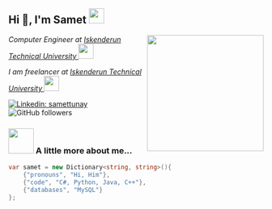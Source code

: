 <h2>Hi 👋, I'm Samet <img src="https://emojis.slackmojis.com/emojis/images/1531849430/4246/blob-sunglasses.gif?1531849430" width="30"/></h2>
<img align='right' src="https://media.giphy.com/media/M9gbBd9nbDrOTu1Mqx/giphy.gif" width="230">
<p><em>Computer Engineer at <a href="https://iste.edu.tr/">Iskenderun Technical University
</a><img src="https://media.giphy.com/media/WUlplcMpOCEmTGBtBW/giphy.gif" width="30"> 
</em></p>

<p><em>I am freelancer at <a href="https://iste.edu.tr/">Iskenderun Technical University
</a><img src="https://files.sikayetvar.com/lg/cmp/45/45631.png?1522650125" width="30"> 
</em></p>

[![Linkedin: samettunay](https://img.shields.io/badge/-samettunay-blue?style=flat-square&logo=Linkedin&logoColor=white&link=https://www.linkedin.com/in/samet-tunay-774bb91b0/)](https://www.linkedin.com/in/samet-tunay-774bb91b0/)
![GitHub followers](https://img.shields.io/github/followers/samettunay?label=Follow&style=social)


### <img src="https://media.giphy.com/media/VgCDAzcKvsR6OM0uWg/giphy.gif" width="50"> A little more about me...  

```c#
var samet = new Dictionary<string, string>(){
	{"pronouns", "Hi, Him"},
	{"code", "C#, Python, Java, C++"},
	{"databases", "MySQL"}
};
```

